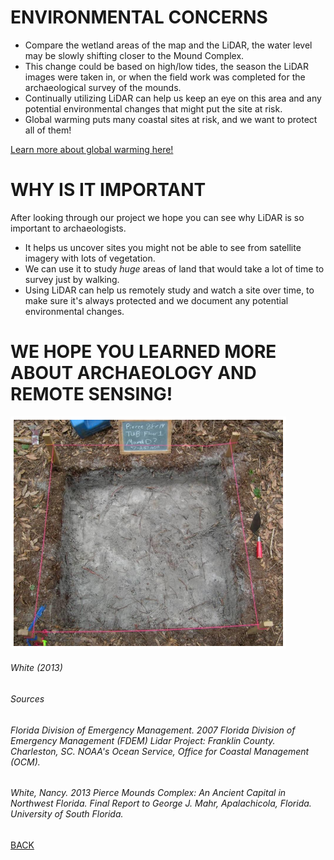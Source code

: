 # ENVIRONMENTAL CONCERNS
- Compare the wetland areas of the map and the LiDAR, the water level may be slowly shifting closer to the Mound Complex.
- This change could be based on high/low tides, the season the LiDAR images were taken in, or when the field work was completed for the archaeological survey of the mounds.
- Continually utilizing LiDAR can help us keep an eye on this area and any potential environmental changes that might put the site at risk. 
- Global warming puts many coastal sites at risk, and we want to protect all of them!

[Learn more about global warming here!](video.html)

# WHY IS IT IMPORTANT
After looking through our project we hope you can see why LiDAR is so important to archaeologists. 
- It helps us uncover sites you might not be able to see from satellite imagery with lots of vegetation.
- We can use it to study _huge_ areas of land that would take a lot of time to survey just by walking. 
- Using LiDAR can help us remotely study and watch a site over time, to make sure it's always protected and we document any potential environmental changes. 

# WE HOPE YOU LEARNED MORE ABOUT ARCHAEOLOGY AND REMOTE SENSING!

![Image](UNIT.PNG)

###### White (2013)


###### Sources
###### Florida Division of Emergency Management. 2007 Florida Division of Emergency Management (FDEM) Lidar Project: Franklin County. Charleston, SC. NOAA's Ocean Service, Office for Coastal Management (OCM).
###### White, Nancy. 2013	Pierce Mounds Complex: An Ancient Capital in Northwest Florida. Final Report to George J. Mahr, Apalachicola, Florida. University of South Florida. 

[BACK](UsingLiDAR.md)
